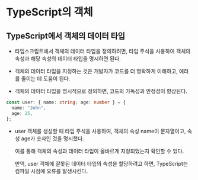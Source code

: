 # TypeScript의 객체

## TypeScript에서 객체의 데이터 타입

- 타입스크립트에서 객체의 데이터 타입을 정의하려면, 타입 주석을 사용하여 객체의 속성과 해당 속성의 데이터 타입을 명시하면 된다.

- 객체의 데이터 타입을 지정하는 것은 개발자가 코드를 더 명확하게 이해하고, 에러를 줄이는 데 도움이 된다.

- 객체의 데이터 타입을 명시적으로 정의하면, 코드의 가독성과 안정성이 향상된다.

```ts
const user: { name: string; age: number } = {
  name: "John",
  age: 25,
};
```

- user 객체를 생성할 때 타입 주석을 사용하여, 객체의 속성 name이 문자열이고, 속성 age가 숫자인 것을 명시했다.

  이를 통해 객체의 속성과 데이터 타입이 올바르게 지정되었는지 확인할 수 있다.

  만역, user 객체에 잘못된 데이터 타입의 속성을 할당하려고 하면, TypeScript는 컴파일 시점에 오류를 발생시킨다.
